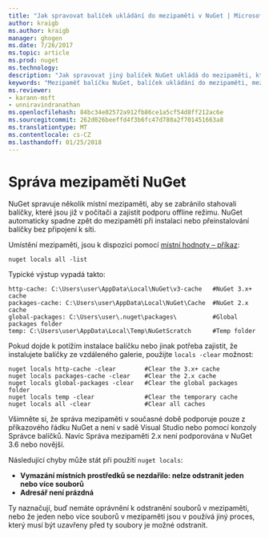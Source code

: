 ```yaml
---
title: "Jak spravovat balíček ukládání do mezipaměti v NuGet | Microsoft Docs"
author: kraigb
ms.author: kraigb
manager: ghogen
ms.date: 7/26/2017
ms.topic: article
ms.prod: nuget
ms.technology: 
description: "Jak spravovat jiný balíček NuGet ukládá do mezipaměti, který neexistuje na počítači, které se používají při instalaci nebo obnovují se balíčky."
keywords: "Mezipaměť balíčku NuGet, balíček ukládání do mezipaměti, mezipaměti NuGet, Správa mezipaměti, místní mezipaměti NuGet, globální mezipaměti NuGet, místní hodnoty – příkaz NuGet, vymazání mezipaměti"
ms.reviewer:
- karann-msft
- unniravindranathan
ms.openlocfilehash: 84bc34e02572a912fb86ce1a5cf54d8ff212ac6e
ms.sourcegitcommit: 262d026beeffd4f3b6fc47d780a2f701451663a8
ms.translationtype: MT
ms.contentlocale: cs-CZ
ms.lasthandoff: 01/25/2018
---
```

# <a name="managing-the-nuget-cache"></a>Správa mezipaměti NuGet

NuGet spravuje několik místní mezipaměti, aby se zabránilo stahovali balíčky, které jsou již v počítači a zajistit podporu offline režimu. NuGet automaticky spadne zpět do mezipaměti při instalaci nebo přeinstalování balíčky bez připojení k síti.

Umístění mezipaměti, jsou k dispozici pomocí [místní hodnoty – příkaz](../tools/cli-ref-locals.md):

```cli
nuget locals all -list
```

Typické výstup vypadá takto:

```output
http-cache: C:\Users\user\AppData\Local\NuGet\v3-cache   #NuGet 3.x+ cache
packages-cache: C:\Users\user\AppData\Local\NuGet\Cache  #NuGet 2.x cache
global-packages: C:\Users\user\.nuget\packages\          #Global packages folder
temp: C:\Users\user\AppData\Local\Temp\NuGetScratch      #Temp folder
```

Pokud dojde k potížím instalace balíčku nebo jinak potřeba zajistit, že instalujete balíčky ze vzdáleného galerie, použijte `locals -clear` možnost:

```cli
nuget locals http-cache -clear        #Clear the 3.x+ cache
nuget locals packages-cache -clear    #Clear the 2.x cache
nuget locals global-packages -clear   #Clear the global packages folder
nuget locals temp -clear              #Clear the temporary cache
nuget locals all -clear               #Clear all caches
```

Všimněte si, že správa mezipaměti v současné době podporuje pouze z příkazového řádku NuGet a není v sadě Visual Studio nebo pomocí konzoly Správce balíčků. Navíc Správa mezipaměti 2.x není podporována v NuGet 3.6 nebo novější.

Následující chyby může stát při použití `nuget locals`:

- **Vymazání místních prostředků se nezdařilo: nelze odstranit jeden nebo více souborů**
- **Adresář není prázdná**

Ty naznačují, buď nemáte oprávnění k odstranění souborů v mezipaměti, nebo že jeden nebo více souborů v mezipaměti jsou v používá jiný proces, který musí být uzavřeny před ty soubory je možné odstranit.
